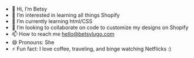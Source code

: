 - 👋 Hi, I’m Betsy
- 👀 I’m interested in learning all things Shopify 
- 🌱 I’m currently learning html/CSS
- 💞️ I’m looking to collaborate on code to customize my designs on Shopify
- 📫 How to reach me hello@betsylugo.com
- 😄 Pronouns: She
- ⚡ Fun fact: I love coffee, traveling, and binge watching Netflicks :)

<!---
BL-Creative/BL-Creative is a ✨ special ✨ repository because its `README.md` (this file) appears on your GitHub profile.
You can click the Preview link to take a look at your changes.
--->
